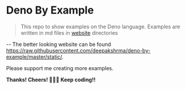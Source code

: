 # Deno By Example

> This repo to show examples on the Deno language. Examples are written in md files in [website](/website/) directories

-- The better looking website can be found <a href="https://raw.githubusercontent.com/deepakshrma/deno-by-example/master/static/" target="_blank">https://raw.githubusercontent.com/deepakshrma/deno-by-example/master/static/</a>.

Please support me creating more examples.

**Thanks! Cheers! 🥂🍻🍻 Keep coding!!**
